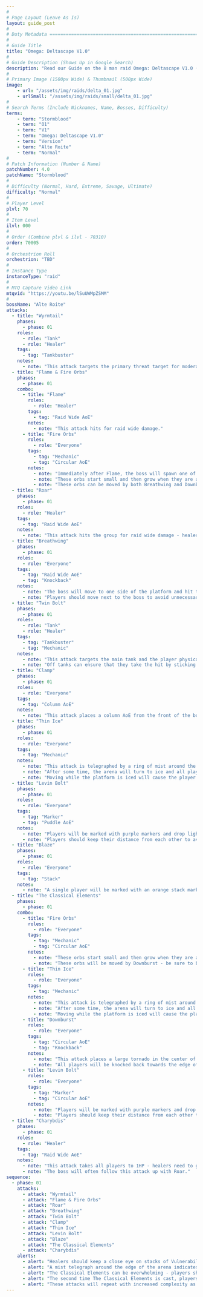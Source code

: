 ```yaml
---
#
# Page Layout (Leave As Is)
layout: guide_post
#
# Duty Metadata ================================================================
#
# Guide Title
title: "Omega: Deltascape V1.0"
#
# Guide Description (Shows Up in Google Search)
description: "Read our Guide on the 8 man raid Omega: Deltascape V1.0 (Normal) where you'll face off against Alte Roite."
#
# Primary Image (1500px Wide) & Thumbnail (500px Wide)
image:
    - url: "/assets/img/raids/delta_01.jpg"
    - urlSmall: "/assets/img/raids/small/delta_01.jpg"
#
# Search Terms (Include Nicknames, Name, Bosses, Difficulty)
terms:
    - term: "Stormblood"
    - term: "O1"
    - term: "V1"
    - term: "Omega: Deltascape V1.0"
    - term: "Version"
    - term: "Alte Roite"
    - term: "Normal"
#
# Patch Information (Number & Name)
patchNumber: 4.0
patchName: "Stormblood"
#
# Difficulty (Normal, Hard, Extreme, Savage, Ultimate)
difficulty: "Normal"
#
# Player Level
plvl: 70
#
# Item Level
ilvl: 000
#
# Order (Combine plvl & ilvl - 70310)
order: 70005
#
# Orchestrion Roll
orchestrion: "TBD"
#
# Instance Type
instanceType: "raid"
#
# MTQ Capture Video Link
mtqvid: "https://youtu.be/lSuUWMpZSMM"
#
bossName: "Alte Roite"
attacks:
  - title: "Wyrmtail"
    phases:
      - phase: 01
    roles:
      - role: "Tank"
      - role: "Healer"
    tags:
      - tag: "Tankbuster"
    notes:
      - note: "This attack targets the primary threat target for moderate damage."
  - title: "Flame & Fire Orbs"
    phases:
      - phase: 01
    combo:
      - title: "Flame"
        roles:
          - role: "Healer"
        tags:
          - tag: "Raid Wide AoE"
        notes:
          - note: "This attack hits for raid wide damage."
      - title: "Fire Orbs"
        roles:
          - role: "Everyone"
        tags:
          - tag: "Mechanic"
          - tag: "Circular AoE"
        notes:
          - note: "Immediately after Flame, the boss will spawn one of many patterns of fire orbs."
          - note: "These orbs start small and then grow when they are about to explode - their explosions result in circular AoEs that give stacking Vulnerability Up debuffs."
          - note: "These orbs can be moved by both Breathwing and Downburst - be sure to be aware of where they are at all times."
  - title: "Roar"
    phases:
      - phase: 01
    roles:
      - role: "Healer"
    tags:
      - tag: "Raid Wide AoE"
    notes:
      - note: "This attack hits the group for raid wide damage - healers should keep an eye on players with stacks of Vulnerability Up debuffs."
  - title: "Breathwing"
    phases:
      - phase: 01
    roles:
      - role: "Everyone"
    tags:
      - tag: "Raid Wide AoE"
      - tag: "Knockback"
    notes:
      - note: "The boss will move to one side of the platform and hit the arena with an AoE that knocks back both players and Fire Orbs."
      - note: "Players should move next to the boss to avoid unnecessary complications."
  - title: "Twin Bolt"
    phases:
      - phase: 01
    roles:
      - role: "Tank"
      - role: "Healer"
    tags:
      - tag: "Tankbuster"
      - tag: "Mechanic"
    notes:
      - note: "This attack targets the main tank and the player physically closest to them."
      - note: "Off tanks can ensure that they take the hit by sticking close to the main tank during the cast."
  - title: "Clamp"
    phases:
      - phase: 01
    roles:
      - role: "Everyone"
    tags:
      - tag: "Column AoE"
    notes:
      - note: "This attack places a column AoE from the front of the boss - avoid as necessary."
  - title: "Thin Ice"
    phases:
      - phase: 01
    roles:
      - role: "Everyone"
    tags:
      - tag: "Mechanic"
    notes:
      - note: "This attack is telegraphed by a ring of mist around the edge of the arena."
      - note: "After some time, the arena will turn to ice and all players must <strong>STOP</strong> moving."
      - note: "Moving while the platform is iced will cause the player to slide a short distance - this can make future mechanics complicated to avoid if you are not positioned properly."
  - title: "Levin Bolt"
    phases:
      - phase: 01
    roles:
      - role: "Everyone"
    tags:
      - tag: "Marker"
      - tag: "Puddle AoE"
    notes:
      - note: "Players will be marked with purple markers and drop lightning AoE puddles where they stand."
      - note: "Players should keep their distance from each other to avoid overlap."
  - title: "Blaze"
    phases:
      - phase: 01
    roles:
      - role: "Everyone"
    tags:
      - tag: "Stack"
    notes:
      - note: "A single player will be marked with an orange stack marker - all players should stack to soak damage."
  - title: "The Classical Elements"
    phases:
      - phase: 01
    combo:
      - title: "Fire Orbs"
        roles:
          - role: "Everyone"
        tags:
          - tag: "Mechanic"
          - tag: "Circular AoE"
        notes:
          - note: "These orbs start small and then grow when they are about to explode - their explosions result in circular AoEs that give stacking Vulnerability Up debuffs."
          - note: "These orbs will be moved by Downburst - be sure to be aware of where they are at all times."
      - title: "Thin Ice"
        roles:
          - role: "Everyone"
        tags:
          - tag: "Mechanic"
        notes:
          - note: "This attack is telegraphed by a ring of mist around the edge of the arena."
          - note: "After some time, the arena will turn to ice and all players must <strong>STOP</strong> moving."
          - note: "Moving while the platform is iced will cause the player to slide a short distance."
      - title: "Downburst"
        roles:
          - role: "Everyone"
        tags:
          - tag: "Circular AoE"
          - tag: "Knockback"
        notes:
          - note: "This attack places a large tornado in the center of the arena that will kill players if it hits them."
          - note: "All players will be knocked back towards the edge of the arena."
      - title: "Levin Bolt"
        roles:
          - role: "Everyone"
        tags:
          - tag: "Marker"
          - tag: "Circular AoE"
        notes:
          - note: "Players will be marked with purple markers and drop lightning AoE puddles where they stand."
          - note: "Players should keep their distance from each other to avoid overlap."
  - title: "Charybdis"
    phases:
      - phase: 01
    roles:
      - role: "Healer"
    tags:
      - tag: "Raid Wide AoE"
    notes:
      - note: "This attack takes all players to 1HP - healers need to get all players' health back up immediately."
      - note: "The boss will often follow this attack up with Roar."
sequence:
  - phase: 01
    attacks:
      - attack: "Wyrmtail"
      - attack: "Flame & Fire Orbs"
      - attack: "Roar"
      - attack: "Breathwing"
      - attack: "Twin Bolt"
      - attack: "Clamp"
      - attack: "Thin Ice"
      - attack: "Levin Bolt"
      - attack: "Blaze"
      - attack: "The Classical Elements"
      - attack: "Charybdis"
    alerts:
      - alert: "Healers should keep a close eye on stacks of Vulnerability Up on the group - these can make damage very tough to deal with."
      - alert: "A mist telegraph around the edge of the arena indicates that Thin Ice is about to cover the arena in ice - all players should stop moving."
      - alert: "The Classical Elements can be overwhelming - players should slide to the center after Downburst has knocked them back to avoid the Fire Orbs."
      - alert: "The second time The Classical Elements is cast, players should position themselves in between the Fire Orbs so that when Downburst is cast, the Fire Orbs in the middle of the room are pushed away from them."
      - alert: "These attacks will repeat with increased complexity as the fight progresses."
---
```

